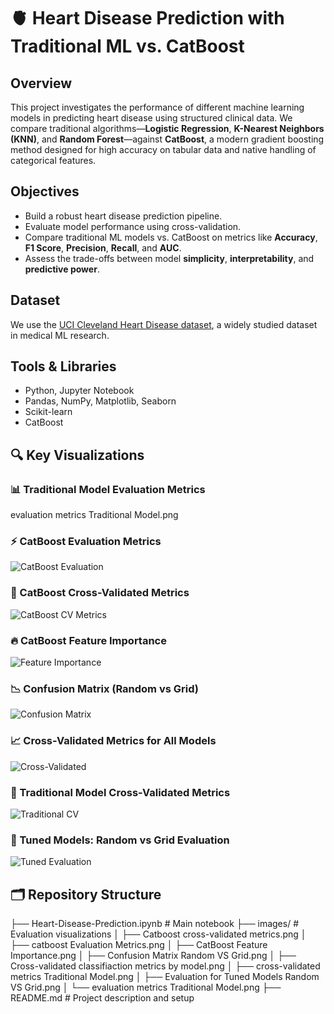 # 🫀 Heart Disease Prediction with Traditional ML vs. CatBoost

## Overview
This project investigates the performance of different machine learning models in predicting heart disease using structured clinical data. We compare traditional algorithms—**Logistic Regression**, **K-Nearest Neighbors (KNN)**, and **Random Forest**—against **CatBoost**, a modern gradient boosting method designed for high accuracy on tabular data and native handling of categorical features.

## Objectives
- Build a robust heart disease prediction pipeline.
- Evaluate model performance using cross-validation.
- Compare traditional ML models vs. CatBoost on metrics like **Accuracy**, **F1 Score**, **Precision**, **Recall**, and **AUC**.
- Assess the trade-offs between model **simplicity**, **interpretability**, and **predictive power**.

## Dataset
We use the [UCI Cleveland Heart Disease dataset](https://archive.ics.uci.edu/ml/datasets/heart+Disease), a widely studied dataset in medical ML research.

## Tools & Libraries
- Python, Jupyter Notebook
- Pandas, NumPy, Matplotlib, Seaborn
- Scikit-learn
- CatBoost

## 🔍 Key Visualizations

### 📊 Traditional Model Evaluation Metrics
evaluation metrics Traditional Model.png

### ⚡ CatBoost Evaluation Metrics
![CatBoost Evaluation](images/catboost%20Evaluation%20Metrics.png)

### 🔁 CatBoost Cross-Validated Metrics
![CatBoost CV Metrics](images/Catboost%20cross-validated%20metrics.png)

### 🔥 CatBoost Feature Importance
![Feature Importance](images/CatBoost%20Feature%20Importance.png)

### 📉 Confusion Matrix (Random vs Grid)
![Confusion Matrix](images/Confusion%20Matrix%20%20Random%20VS%20Grid.png)

### 📈 Cross-Validated Metrics for All Models
![Cross-Validated](images/Cross-validated%20classifiaction%20metrics%20by%20model.png)

### 🧪 Traditional Model Cross-Validated Metrics
![Traditional CV](images/cross-validated%20metrics%20Traditional%20Model.png)

### 🧮 Tuned Models: Random vs Grid Evaluation
![Tuned Evaluation](images/Evaluation%20for%20Tuned%20Models%20Random%20VS%20Grid.png)

## 🗂️ Repository Structure
├── Heart-Disease-Prediction.ipynb # Main notebook
├── images/ # Evaluation visualizations
│ ├── Catboost cross-validated metrics.png
│ ├── catboost Evaluation Metrics.png
│ ├── CatBoost Feature Importance.png
│ ├── Confusion Matrix Random VS Grid.png
│ ├── Cross-validated classifiaction metrics by model.png
│ ├── cross-validated metrics Traditional Model.png
│ ├── Evaluation for Tuned Models Random VS Grid.png
│ └── evaluation metrics Traditional Model.png
├── README.md # Project description and setup

